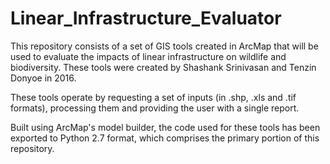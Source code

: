 # Linear_Infrastructure_Evaluator

This repository consists of a set of GIS tools created in ArcMap that will be used to evaluate the impacts of linear infrastructure on wildlife and biodiversity. These tools were created by Shashank Srinivasan and Tenzin Donyoe in 2016.

These tools operate by requesting a set of inputs (in .shp, .xls and .tif formats), processing them and providing the user with a single report.

Built using ArcMap's model builder, the code used for these tools has been exported to Python 2.7 format, which comprises the primary portion of this repository.
